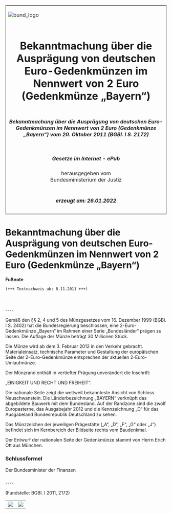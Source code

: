 <span id="DECKBLATT.html"></span>

<table border="0" frame="border" width="100%">

<tr valign="top">

<td align="left">

![bund\_logo](BfJ_2021_Web_de_de.gif)

</td>

<td align="right">

 

</td>

</tr>

<tr align="center" valign="middle">

<td colspan="2">

# Bekanntmachung über die Ausprägung von deutschen Euro-Gedenkmünzen im Nennwert von 2 Euro (Gedenkmünze „Bayern“)

</td>

</tr>

<tr align="center" valign="middle">

<td colspan="2">

##### Bekanntmachung über die Ausprägung von deutschen Euro-Gedenkmünzen im Nennwert von 2 Euro (Gedenkmünze „Bayern“) vom 20. Oktober 2011 (BGBl. I S. 2172)

</td>

</tr>

<tr align="center" valign="middle">

<td colspan="2">

  
  

##### Gesetze im Internet - ePub  
  
herausgegeben vom  
Bundesministerium der Justiz

</td>

</tr>

<tr align="center" valign="bottom">

<td colspan="2">

  
  

##### erzeugt am: 26.01.2022

</td>

</tr>

</table>

<span id="BJNR217200011.html"></span>

# Bekanntmachung über die Ausprägung von deutschen Euro-Gedenkmünzen im Nennwert von 2 Euro (Gedenkmünze „Bayern“)

<div>

  
**Fußnote**

<div class="jnhtml">

<div>

<div class="jurAbsatz">

  

``` 
(+++ Textnachweis ab: 8.11.2011 +++)

 
```

</div>

</div>

</div>

</div>

<span id="BJNR217200011BJNE000100000.html"></span>

###   
\----

<div>

<div class="jnhtml">

<div>

<div class="jurAbsatz">

Gemäß den §§ 2, 4 und 5 des Münzgesetzes vom 16. Dezember 1999 (BGBl. I
S. 2402) hat die Bundesregierung beschlossen, eine 2-Euro-Gedenkmünze
„Bayern“ im Rahmen einer Serie „Bundesländer“ prägen zu lassen. Die
Auflage der Münze beträgt 30 Millionen Stück.

</div>

<div class="jurAbsatz">

Die Münze wird ab dem 3. Februar 2012 in den Verkehr gebracht.
Materialeinsatz, technische Parameter und Gestaltung der europäischen
Seite der 2-Euro-Gedenkmünze entsprechen der aktuellen
2-Euro-Umlaufmünze.

</div>

<div class="jurAbsatz">

Der Münzrand enthält in vertiefter Prägung unverändert die Inschrift:

</div>

<div class="jurAbsatz">

„EINIGKEIT UND RECHT UND FREIHEIT“.

</div>

<div class="jurAbsatz">

Die nationale Seite zeigt die weltweit bekannteste Ansicht von Schloss
Neuschwanstein. Die Länderbezeichnung „BAYERN“ verknüpft das abgebildete
Bauwerk mit dem Bundesland. Auf der Randzone sind die zwölf
Europasterne, das Ausgabejahr 2012 und die Kennzeichnung „D“ für das
Ausgabeland Bundesrepublik Deutschland zu sehen.

</div>

<div class="jurAbsatz">

Das Münzzeichen der jeweiligen Prägestätte („A“, „D“, „F“, „G“ oder „J“)
befindet sich im Kernbereich der Bildseite rechts vom Baudenkmal.

</div>

<div class="jurAbsatz">

Der Entwurf der nationalen Seite der Gedenkmünze stammt von Herrn Erich
Ott aus München.

</div>

</div>

</div>

</div>

<span id="BJNR217200011BJNE000200000.html"></span>

### Schlussformel  

<div>

<div class="jnhtml">

<div>

<div class="jurAbsatz">

<span class="SP">Der Bundesminister der Finanzen</span>

</div>

</div>

</div>

</div>

<span id="BJNR217200011BJNE000300000.html"></span>

###   
\----

<div>

<div class="jnhtml">

<div>

<div class="jurAbsatz">

<div class="kommentar_Fundstelle">

(Fundstelle: BGBl. I 2011, 2172)

</div>

</div>

  

|                                   |                                   |
| :-------------------------------: | :-------------------------------: |
| ![](bgbl1_2011_j2172-1_0010.jpeg) | ![](bgbl1_2011_j2172-1_0020.jpeg) |

</div>

</div>

</div>
